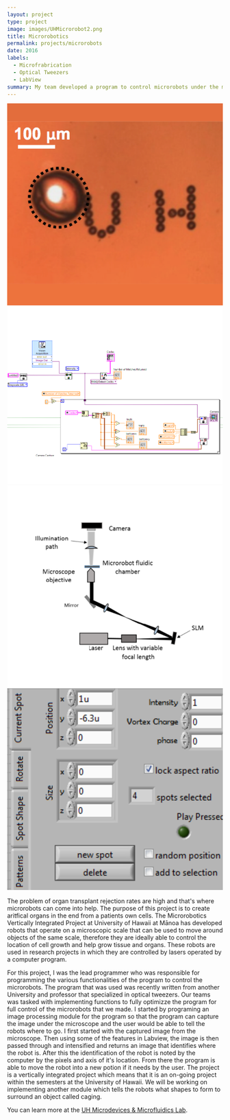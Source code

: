 ```yaml
---
layout: project
type: project
image: images/UHMicrorobot2.png
title: Microrobotics
permalink: projects/microrobots
date: 2016
labels:
  - Microfrabrication
  - Optical Tweezers
  - LabView
summary: My team developed a program to control microrobots under the microscope.
---
```


<div class="ui small rounded images">
  <img class="ui image" src="../images/microrobot.png">
  <img class="ui image" src="../images/microrobot_image.PNG">
  <img class="ui image" src="../images/microrobot_optical.png">
  <img class="ui image" src="../images/microrobot_tabs.PNG">
</div>

The problem of organ transplant rejection rates are high and that's where microrobots can come into help. The purpose of this project is to create aritfical organs in the end from a patients own cells. The Microrobotics Vertically Integrated Project at University of Hawaii at Mānoa has developed robots that operate on a microscopic scale that can be used to move around objects of the same scale, therefore they are ideally able to control the location of cell growth and help grow tissue and organs. These robots are used in research projects in which they are controlled by lasers operated by a computer program. 

For this project, I was the lead programmer who was responsible for programming the various functionalities of the program to control the microrobots. The program that was used was recently written from another University and professor that specialized in optical tweezers. Our teams was tasked with implementing functions to fully optimizze the program for full control of the microrobots that we made. I started by programing an image processing module for the program so that the program can capture the image under the microscope and the user would be able to tell the robots where to go. I first started with the captured image from the microscope. Then using some of the features in Labview, the image is then passed through and intensified and returns an image that identifies where the robot is. After this the identification of the robot is noted by the computer by the pixels and axis of it's location. From there the program is able to move the robot into a new potion if it needs by the user.  The project is a vertically integrated project which means that it is an on-going project within the semesters at the University of Hawaii. We will be working on implementing another module which tells the robots what shapes to form to surround an object called caging. 

You can learn more at the [UH Microdevices & Microfluidics Lab](http://ee.hawaii.edu/~aohta/research.html).



